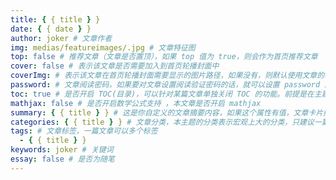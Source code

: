 ```yaml
---
title: { { title } }
date: { { date } }
author: joker # 文章作者
img: medias/featureimages/.jpg # 文章特征图
top: false # 推荐文章（文章是否置顶），如果 top 值为 true，则会作为首页推荐文章
cover: false # 表示该文章是否需要加入到首页轮播封面中
coverImg: # 表示该文章在首页轮播封面需要显示的图片路径，如果没有，则默认使用文章的特色图片
password: # 文章阅读密码，如果要对文章设置阅读验证密码的话，就可以设置 password 的值，该值必须是用 SHA256(http://www.jsons.cn/sha/) 加密后的密码，防止被他人识破
toc: true # 是否开启 TOC(目录)，可以针对某篇文章单独关闭 TOC 的功能。前提是在主题的 config.yml 中激活了 toc 选项
mathjax: false # 是否开启数学公式支持 ，本文章是否开启 mathjax
summary: { { title } } # 这是你自定义的文章摘要内容，如果这个属性有值，文章卡片摘要就显示这段文字，否则程序会自动截取文章的部分内容作为摘要
categories: { { title } } # 文章分类，本主题的分类表示宏观上大的分类，只建议一篇文章一个分类
tags: # 文章标签，一篇文章可以多个标签
  - { { title } }
keywords: joker # 关键词
essay: false # 是否为随笔
---
```

